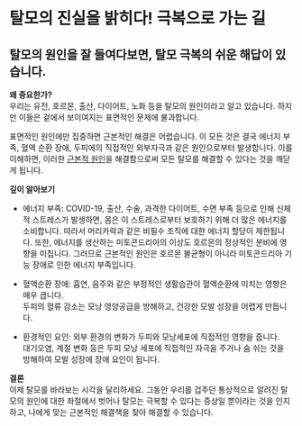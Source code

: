 # ﻿탈모의 진실을 밝히다! 극복으로 가는 길

## 탈모의 원인을 잘 들여다보면, 탈모 극복의 쉬운 해답이 있습니다.

**왜 중요한가?**  
우리는 유전, 호르몬, 출산, 다이어트, 노화 등을 탈모의 원인이라고 알고 있습니다. 하지만 이들은 겉에서 보이여지는 표면적인 문제에 불과합니다.  
  
표면적인 원인에만 집중하면 근본적인 해결은 어렵습니다. 이 모든 것은 결국 에너지 부족, 혈액 순환 장애, 두피에의 직접적인 외부자극과 같은 원인으로부터 발생합니다. 이를 이해하면, 이러한 [근본적 원인](/m04/m0402)을 해결함으로써 모든 탈모를 해결할 수 있다는 것을 깨닫게 됩니다.  
  
**깊이 알아보기**  

 - 에너지 부족:  COVID-19, 출산, 수술, 과격한 다이어트, 수면 부족 등으로 인해 신체적 스트레스가 발생하면, 몸은 이 스트레스로부터 보호하기 위해 더 많은 에너지를 소비합니다. 따라서 머리카락과 같은 비필수 조직에 대한 에너지 할당이 제한됩니다. 또한, 에너지를 생산하는 미토콘드리아의 이상도 호르몬의 정상적인 분비에 영향을 미칩니다. 그러므로 근본적인 원인은 호르몬 불균형이 아니라 미토콘드리아 기능 장애로 인한 에너지 부족입니다.  
  
 - 혈액순환 장애:  흡연, 음주와 같은 부정적인 생활습관이 혈액순환에 미치는 영향은 매우 큽니다.  
두피의 혈류 감소는 모낭 영양공급을 방해하고, 건강한 모발 성장을 어렵게 만듭니다.  
  
 - 환경적인 요인:  외부 환경의 변화가 두피와 모낭세포에 직접적인 영향을 줍니다.  
대기오염, 계절 변화 등은 두피 모낭 세포에 직접적인 자극을 주거나 숨 쉬는 것을 방해하여 모발 성장에 장애 요인이 됩니다.  
  
**결론**  
이제 탈모를 바라보는 시각을 달리하세요. 그동안 우리를 겁주던 통상적으로 알려진 탈모의 원인에 대한 좌절에서 벗어나 탈모는 극복할 수 있다는 증상일 뿐이라는 것을 인지하고, 나에게 맞는 근본적인 해결책을 찾아 해결할 수 있습니다.
<!--stackedit_data:
eyJoaXN0b3J5IjpbLTE1MTk0NjYxNDksMjg1NzUxNjE4XX0=
-->